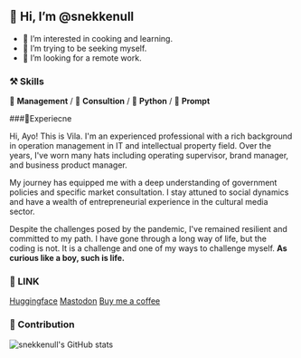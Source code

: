 ## 👋 Hi, I’m @snekkenull
- 👀 I’m interested in cooking and learning.
- 🌱 I’m trying to be seeking myself.
- 💞️ I’m looking for a remote work.

### ⚒ Skills
🥪 **Management** / 🥗 **Consultion** / 🍊 **Python** / 🍑 **Prompt**

###🦖Experiecne

Hi, Ayo! This is Vila.
I'm an experienced professional with a rich background in operation management in IT and intellectual property field. 
Over the years, I've worn many hats including operating supervisor, brand manager, and business product manager.

My journey has equipped me with a deep understanding of government policies and specific market consultation. 
I stay attuned to social dynamics and have a wealth of entrepreneurial experience in the cultural media sector.

Despite the challenges posed by the pandemic, I've remained resilient and committed to my path. 
I have gone through a long way of life, but the coding is not.
It is a challenge and one of my ways to challenge myself. **As curious like a boy, such is life.**

### 🍉 LINK
[Huggingface](https://huggingface.co/vilarin)
[Mastodon](https://mastodon.social/@vila)
[Buy me a coffee](https://buymeacoffee.com/hivila)

### 🍏 Contribution

![snekkenull's GitHub stats](https://github-readme-stats.vercel.app/api?username=snekkenull&show_icons=true&theme=transparent)
